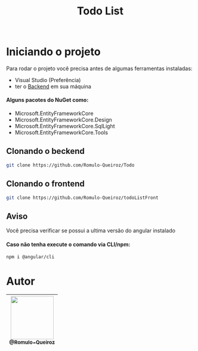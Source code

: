 <h1 align="center">Todo List</h1>

<br />

# Iniciando o projeto
Para rodar o projeto você precisa antes de algumas ferramentas instaladas:
* Visual Studio (Preferência)
* ter o  <a href="https://github.com/Romulo-Queiroz/Todo" target="blank">Backend</a> em sua máquina
#### Alguns pacotes do NuGet como:
* Microsoft.EntityFrameworkCore
* Microsoft.EntityFrameworkCore.Design
* Microsoft.EntityFrameworkCore.SqlLight
* Microsoft.EntityFrameworkCore.Tools

## Clonando o beckend
```bash
git clone https://github.com/Romulo-Queiroz/Todo
```
## Clonando o frontend
```bash
git clone https://github.com/Romulo-Queiroz/todoListFront
```
## Aviso
Você precisa verificar se possui a ultima versão do angular instalado

#### Caso não tenha execute o comando via CLI/npm:
```bash
npm i @angular/cli
```
# Autor
<div align="center">

| [<img src="https://github.com/Romulo-Queiroz.png?size=115" width=115><br><sub>@Romulo-Queiroz</sub>](https://github.com/Romulo-Queiroz) |
| :-------------------------------------------------------------------------------------------------------------------------------------: |

</div>
